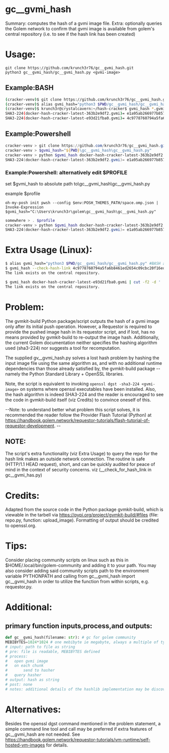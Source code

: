 # gc__gvmi_hash
Summary: computes the hash of a gvmi image file. 
Extra: optionally queries the Golem network to confirm that gvmi image is available from golem's central repository (i.e. to see if the hash link has been created)


# Usage:
```
git clone https://github.com/krunch3r76/gc__gvmi_hash.git
python3 gc__gvmi_hash/gc__gvmi_hash.py <gvmi-image>
```

## Example:BASH
```bash
(cracker-venv)$ git clone https://github.com/krunch3r76/gc__gvmi_hash.git
(cracker-venv)$ alias gvmi_hash="python3 $PWD/gc__gvmi_hash/gc__gvmi_hash.py" #BASH alias
(cracker-venv)$ krunch3r@crystalcavern:~/hash-cracker$ gvmi_hash *.gvmi
SHA3-224(docker-hash-cracker-latest-363b2e9df2.gvmi)= e1a95ab266977b857ae1c59942ebc7384a72359840b452c2e5293737
SHA3-224(docker-hash-cracker-latest-e93d21fba0.gvmi)= 4c9778760794a5fa6b8461ed2654c09cbc20f16edd3ec687c3289db8
```

## Example:Powershell
```powershell
cracker-venv > git clone https://github.com/krunch3r76/gc__gvmi_hash.git
cracker-venv > $gvmi_hash="${PWD}\gc__gvmi_hash\gc__gvmi_hash.py"
cracker-venv > python $gvmi_hash docker-hash-cracker-latest-363b2e9df2.gvmi
SHA3-224(docker-hash-cracker-latest-363b2e9df2.gvmi)= e1a95ab266977b857ae1c59942ebc7384a72359840b452c2e5293737
```

### Example:Powershell: alternatively edit $PROFILE
set $gvmi_hash to absolute path to\gc__gvmi_hash\gc__gvmi_hash.py

example $profile
```
oh-my-posh init pwsh --config $env:POSH_THEMES_PATH/space.omp.json | Invoke-Expression
$gvmi_hash="C:\Users\krunch3r\golem\gc__gvmi_hash\gc__gvmi_hash.py"
```

```powershell
somewhere > . $profile
cracker-venv > python $gvmi_hash docker-hash-cracker-latest-363b2e9df2.gvmi
SHA3-224(docker-hash-cracker-latest-363b2e9df2.gvmi)= e1a95ab266977b857ae1c59942ebc7384a72359840b452c2e5293737
```

# Extra Usage (Linux):
```bash
$ alias gvmi_hash="python3 $PWD/gc__gvmi_hash/gc__gvmi_hash.py" #BASH alias
$ gvmi_hash --check-hash-link 4c9778760794a5fa6b8461ed2654c09cbc20f16edd3ec687c3289db8
The link exists on the central repository.

$ gvmi_hash docker-hash-cracker-latest-e93d21fba0.gvmi | cut -f2 -d ' ' | gvmi_hash --check-hash-link-stdin
The link exists on the central repository.
```

# Problem:
The gvmkit-build Python package/script outputs the hash of a gvmi image only after its initial push operation. However, a Requestor is required to provide the pushed image hash in its requestor script, and if lost, has no means provided by gvmkit-build to re-output the image hash. Additionally, the current Golem documentation neither specifies the hashing algorithm used (sha3-224) nor suggests a tool for recomputation.

The supplied gv__gvmi_hash.py solves a lost hash problem by hashing the input image file using the same algorithm as, and with no additional runtime dependencies than those already satisfied by, the gvmkit-build package -- namely the Python Standard Library + OpenSSL libraries.

Note, the script is equivalent to invoking `openssl dgst -sha3-224 <gvmi-image>` on systems where openssl executables have been installed. Also, the hash algorithm is indeed SHA3-224 and the reader is encouraged to see the code in gvmkit-build itself (viz Credits) to convince oneself of this.

--Note: to understand better what problem this script solves, it is recommended the reader follow the Provider Flash Tutorial (Python) at https://handbook.golem.network/requestor-tutorials/flash-tutorial-of-requestor-development. --

## NOTE:
The script's extra functionality (viz Extra Usage) to query the repo for the hash link makes an outside network connection. The routine is safe (HTTP/1.1 HEAD request), short, and can be quickly audited for peace of mind in the context of security concerns. viz (__check_for_hash_link in gc__gvmi_has.py)


# Credits:
Adapted from the source code in the Python package gvmkit-build, which is viewable in the tarbell via https://pypi.org/project/gvmkit-build/#files (file: repo.py, function: upload_image). Formatting of output should be credited to openssl.org.


# Tips:
Consider placing community scripts on linux such as this in $HOME/.local/bin/golem-community and adding it to your path. You may also consider adding said community scripts path to the environment variable PYTHONPATH and calling from gc__gvmi_hash import gc__gvmi_hash in order to utilize the function from within scripts, e.g. requestor.py.



# Additional:

## primary function inputs,process,and outputs:
```python
def gc__gvmi_hash(filename: str): # gc for golem community
MEBIBYTES=1024*1024 # one mebibyte ie megabyte, always a multiple of typical block sizes 4096,8192
# input: path to file as string
# pre: file is readable, MEBIBYTES defined
# process:
#   open gvmi image
#   on each chunk
#       send to hasher
#   query hasher
# output: hash as string
# post: none
# notes: additional details of the hashlib implementation may be discoverable via https://www.openssl.org/docs/manmaster/man3/EVP_DigestInit.html
```

# Alternatives:
Besides the openssl dgst command mentioned in the problem statement, a simple command line tool and call may be preferred if extra features of gc__gvmi_hash are not needed. See https://handbook.golem.network/requestor-tutorials/vm-runtime/self-hosted-vm-images for details.
